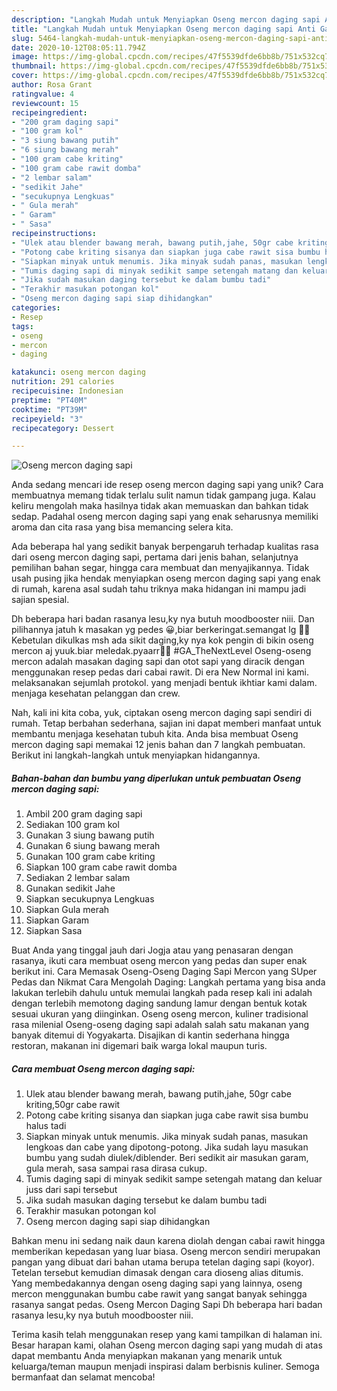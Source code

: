 ```yaml
---
description: "Langkah Mudah untuk Menyiapkan Oseng mercon daging sapi Anti Gagal"
title: "Langkah Mudah untuk Menyiapkan Oseng mercon daging sapi Anti Gagal"
slug: 5464-langkah-mudah-untuk-menyiapkan-oseng-mercon-daging-sapi-anti-gagal
date: 2020-10-12T08:05:11.794Z
image: https://img-global.cpcdn.com/recipes/47f5539dfde6bb8b/751x532cq70/oseng-mercon-daging-sapi-foto-resep-utama.jpg
thumbnail: https://img-global.cpcdn.com/recipes/47f5539dfde6bb8b/751x532cq70/oseng-mercon-daging-sapi-foto-resep-utama.jpg
cover: https://img-global.cpcdn.com/recipes/47f5539dfde6bb8b/751x532cq70/oseng-mercon-daging-sapi-foto-resep-utama.jpg
author: Rosa Grant
ratingvalue: 4
reviewcount: 15
recipeingredient:
- "200 gram daging sapi"
- "100 gram kol"
- "3 siung bawang putih"
- "6 siung bawang merah"
- "100 gram cabe kriting"
- "100 gram cabe rawit domba"
- "2 lembar salam"
- "sedikit Jahe"
- "secukupnya Lengkuas"
- " Gula merah"
- " Garam"
- " Sasa"
recipeinstructions:
- "Ulek atau blender bawang merah, bawang putih,jahe, 50gr cabe kriting,50gr cabe rawit"
- "Potong cabe kriting sisanya dan siapkan juga cabe rawit sisa bumbu halus tadi"
- "Siapkan minyak untuk menumis. Jika minyak sudah panas, masukan lengkoas dan cabe yang dipotong-potong. Jika sudah layu masukan bumbu yang sudah diulek/diblender. Beri sedikit air masukan garam, gula merah, sasa sampai rasa dirasa cukup."
- "Tumis daging sapi di minyak sedikit sampe setengah matang dan keluar juss dari sapi tersebut"
- "Jika sudah masukan daging tersebut ke dalam bumbu tadi"
- "Terakhir masukan potongan kol"
- "Oseng mercon daging sapi siap dihidangkan"
categories:
- Resep
tags:
- oseng
- mercon
- daging

katakunci: oseng mercon daging 
nutrition: 291 calories
recipecuisine: Indonesian
preptime: "PT40M"
cooktime: "PT39M"
recipeyield: "3"
recipecategory: Dessert

---
```



![Oseng mercon daging sapi](https://img-global.cpcdn.com/recipes/47f5539dfde6bb8b/751x532cq70/oseng-mercon-daging-sapi-foto-resep-utama.jpg)

Anda sedang mencari ide resep oseng mercon daging sapi yang unik? Cara membuatnya memang tidak terlalu sulit namun tidak gampang juga. Kalau keliru mengolah maka hasilnya tidak akan memuaskan dan bahkan tidak sedap. Padahal oseng mercon daging sapi yang enak seharusnya memiliki aroma dan cita rasa yang bisa memancing selera kita.

Ada beberapa hal yang sedikit banyak berpengaruh terhadap kualitas rasa dari oseng mercon daging sapi, pertama dari jenis bahan, selanjutnya pemilihan bahan segar, hingga cara membuat dan menyajikannya. Tidak usah pusing jika hendak menyiapkan oseng mercon daging sapi yang enak di rumah, karena asal sudah tahu triknya maka hidangan ini mampu jadi sajian spesial.

Dh beberapa hari badan rasanya lesu,ky nya butuh moodbooster niii. Dan pilihannya jatuh k masakan yg pedes 😀,biar berkeringat.semangat lg 💪💪 Kebetulan dikulkas msh ada sikit daging,ky nya kok pengin di bikin oseng mercon aj yuuk.biar meledak.pyaarr🎉🎉 #GA_TheNextLevel Oseng-oseng mercon adalah masakan daging sapi dan otot sapi yang diracik dengan menggunakan resep pedas dari cabai rawit. Di era New Normal ini kami. melaksanakan sejumlah protokol. yang menjadi bentuk ikhtiar kami dalam. menjaga kesehatan pelanggan dan crew.


Nah, kali ini kita coba, yuk, ciptakan oseng mercon daging sapi sendiri di rumah. Tetap berbahan sederhana, sajian ini dapat memberi manfaat untuk membantu menjaga kesehatan tubuh kita. Anda bisa membuat Oseng mercon daging sapi memakai 12 jenis bahan dan 7 langkah pembuatan. Berikut ini langkah-langkah untuk menyiapkan hidangannya.

<!--inarticleads1-->

##### Bahan-bahan dan bumbu yang diperlukan untuk pembuatan Oseng mercon daging sapi:

1. Ambil 200 gram daging sapi
1. Sediakan 100 gram kol
1. Gunakan 3 siung bawang putih
1. Gunakan 6 siung bawang merah
1. Gunakan 100 gram cabe kriting
1. Siapkan 100 gram cabe rawit domba
1. Sediakan 2 lembar salam
1. Gunakan sedikit Jahe
1. Siapkan secukupnya Lengkuas
1. Siapkan  Gula merah
1. Siapkan  Garam
1. Siapkan  Sasa


Buat Anda yang tinggal jauh dari Jogja atau yang penasaran dengan rasanya, ikuti cara membuat oseng mercon yang pedas dan super enak berikut ini. Cara Memasak Oseng-Oseng Daging Sapi Mercon yang SUper Pedas dan Nikmat Cara Mengolah Daging: Langkah pertama yang bisa anda lakukan terlebih dahulu untuk memulai langkah pada resep kali ini adalah dengan terlebih memotong daging sandung lamur dengan bentuk kotak sesuai ukuran yang diinginkan. Oseng oseng mercon, kuliner tradisional rasa milenial Oseng-oseng daging sapi adalah salah satu makanan yang banyak ditemui di Yogyakarta. Disajikan di kantin sederhana hingga restoran, makanan ini digemari baik warga lokal maupun turis. 

<!--inarticleads2-->

##### Cara membuat Oseng mercon daging sapi:

1. Ulek atau blender bawang merah, bawang putih,jahe, 50gr cabe kriting,50gr cabe rawit
1. Potong cabe kriting sisanya dan siapkan juga cabe rawit sisa bumbu halus tadi
1. Siapkan minyak untuk menumis. Jika minyak sudah panas, masukan lengkoas dan cabe yang dipotong-potong. Jika sudah layu masukan bumbu yang sudah diulek/diblender. Beri sedikit air masukan garam, gula merah, sasa sampai rasa dirasa cukup.
1. Tumis daging sapi di minyak sedikit sampe setengah matang dan keluar juss dari sapi tersebut
1. Jika sudah masukan daging tersebut ke dalam bumbu tadi
1. Terakhir masukan potongan kol
1. Oseng mercon daging sapi siap dihidangkan


Bahkan menu ini sedang naik daun karena diolah dengan cabai rawit hingga memberikan kepedasan yang luar biasa. Oseng mercon sendiri merupakan pangan yang dibuat dari bahan utama berupa tetelan daging sapi (koyor). Tetelan tersebut kemudian dimasak dengan cara dioseng alias ditumis. Yang membedakannya dengan oseng daging sapi yang lainnya, oseng mercon menggunakan bumbu cabe rawit yang sangat banyak sehingga rasanya sangat pedas. Oseng Mercon Daging Sapi Dh beberapa hari badan rasanya lesu,ky nya butuh moodbooster niii. 

Terima kasih telah menggunakan resep yang kami tampilkan di halaman ini. Besar harapan kami, olahan Oseng mercon daging sapi yang mudah di atas dapat membantu Anda menyiapkan makanan yang menarik untuk keluarga/teman maupun menjadi inspirasi dalam berbisnis kuliner. Semoga bermanfaat dan selamat mencoba!
